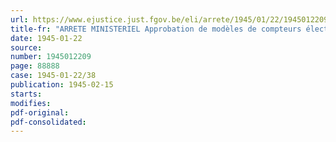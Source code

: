 ```yaml
---
url: https://www.ejustice.just.fgov.be/eli/arrete/1945/01/22/1945012209/justel
title-fr: "ARRETE MINISTERIEL Approbation de modèles de compteurs électriques"
date: 1945-01-22
source:
number: 1945012209
page: 88888
case: 1945-01-22/38
publication: 1945-02-15
starts:
modifies:
pdf-original:
pdf-consolidated:
---
```


